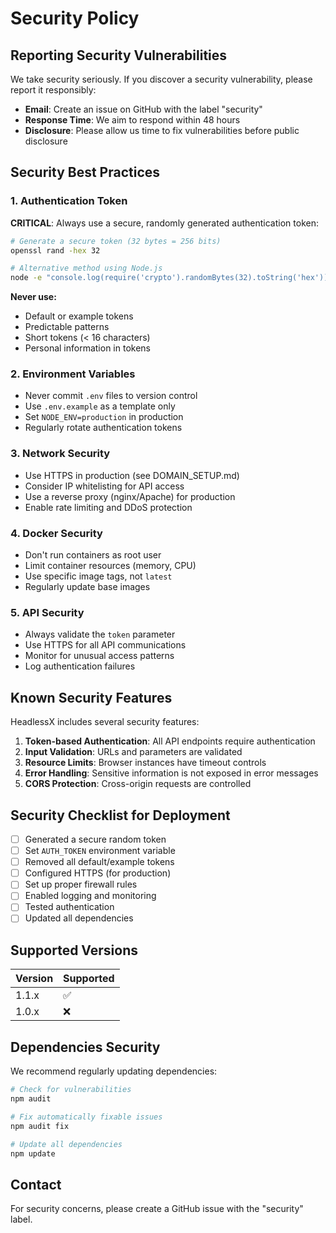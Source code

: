 # Security Policy

## Reporting Security Vulnerabilities

We take security seriously. If you discover a security vulnerability, please report it responsibly:

- **Email**: Create an issue on GitHub with the label "security"
- **Response Time**: We aim to respond within 48 hours
- **Disclosure**: Please allow us time to fix vulnerabilities before public disclosure

## Security Best Practices

### 1. Authentication Token

**CRITICAL**: Always use a secure, randomly generated authentication token:

```bash
# Generate a secure token (32 bytes = 256 bits)
openssl rand -hex 32

# Alternative method using Node.js
node -e "console.log(require('crypto').randomBytes(32).toString('hex'))"
```

**Never use:**
- Default or example tokens
- Predictable patterns
- Short tokens (< 16 characters)
- Personal information in tokens

### 2. Environment Variables

- Never commit `.env` files to version control
- Use `.env.example` as a template only
- Set `NODE_ENV=production` in production
- Regularly rotate authentication tokens

### 3. Network Security

- Use HTTPS in production (see DOMAIN_SETUP.md)
- Consider IP whitelisting for API access
- Use a reverse proxy (nginx/Apache) for production
- Enable rate limiting and DDoS protection

### 4. Docker Security

- Don't run containers as root user
- Limit container resources (memory, CPU)
- Use specific image tags, not `latest`
- Regularly update base images

### 5. API Security

- Always validate the `token` parameter
- Use HTTPS for all API communications
- Monitor for unusual access patterns
- Log authentication failures

## Known Security Features

HeadlessX includes several security features:

1. **Token-based Authentication**: All API endpoints require authentication
2. **Input Validation**: URLs and parameters are validated
3. **Resource Limits**: Browser instances have timeout controls
4. **Error Handling**: Sensitive information is not exposed in error messages
5. **CORS Protection**: Cross-origin requests are controlled

## Security Checklist for Deployment

- [ ] Generated a secure random token
- [ ] Set `AUTH_TOKEN` environment variable
- [ ] Removed all default/example tokens
- [ ] Configured HTTPS (for production)
- [ ] Set up proper firewall rules
- [ ] Enabled logging and monitoring
- [ ] Tested authentication
- [ ] Updated all dependencies

## Supported Versions

| Version | Supported          |
| ------- | ------------------ |
| 1.1.x   | :white_check_mark: |
| 1.0.x   | :x:                |

## Dependencies Security

We recommend regularly updating dependencies:

```bash
# Check for vulnerabilities
npm audit

# Fix automatically fixable issues
npm audit fix

# Update all dependencies
npm update
```

## Contact

For security concerns, please create a GitHub issue with the "security" label.